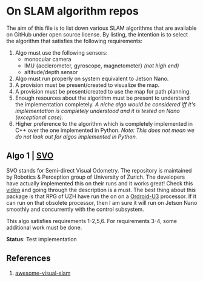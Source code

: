 # On SLAM algorithm repos
The aim of this file is to list down various SLAM algorithms that are available on GitHub under open source license. By listing, the intention is to select the algorithm that satisfies the following requirements:
1. Algo must use the following sensors:
	- monocular camera
	- IMU {acclerometer, gyroscope, magnetometer} *(not high end)*
	- altitude/depth sensor
2. Algo must run properly on system equivalent to Jetson Nano.
3. A provision must be present/created to visualize the map.
4. A provision must be present/created to use the map for path planning.
5. Enough resources about the algorithm must be present to understand the implementation completely. *A niche algo would be considered iff it's implementation is completely understood and it is tested on Nano (exceptional case).*
6. Higher preference to the algorithm which is completely implemented in C++ over the one implemented in Python. *Note: This does not mean we do not look out for algos implemented in Python.*

## Algo 1 | [SVO][1]
SVO stands for Semi-direct Visual Odometry. The repository is maintained by Robotics & Perception group of University of Zurich. The developers have actually implemented this on their runs and it works great! Check this [video][4] and going through the description is a must. The best thing about this package is that RPG of UZH have run the on on a [Ordroid-U3][5] processor. If it can run on that obsolete processor, then I am sure it will run on Jetson Nano smoothly and concurrently with the control subsystem. 

This algo satisfies requirements 1-2,5,6. For requirements 3-4, some additional work must be done.

**Status**: Test implementation

## References
1. [awesome-visual-slam][2]

[1]:https://github.com/uzh-rpg/rpg_svo 
[2]:https://github.com/tzutalin/awesome-visual-slam#projects
[3]:https://www.hardkernel.com/shop/odroid-u3/
[4]:https://www.youtube.com/watch?v=2YnIMfw6bJY&feature=youtu.be
[5]:https://www.hardkernel.com/shop/odroid-u3/